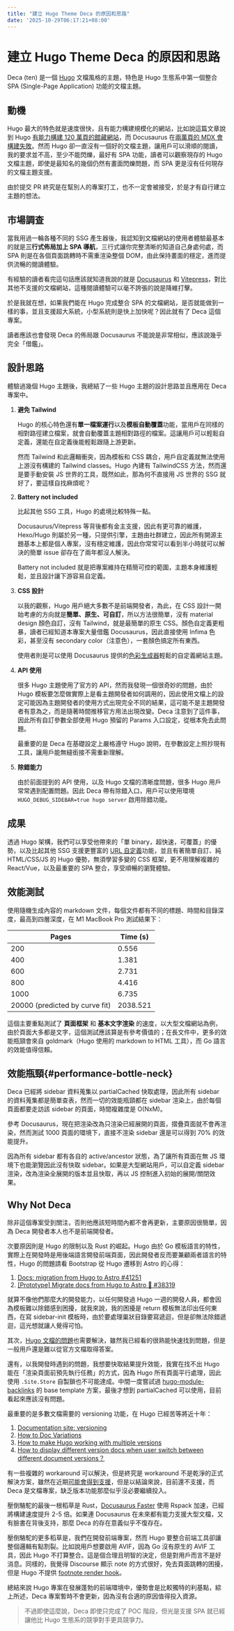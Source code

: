 ```yaml
---
title: "建立 Hugo Theme Deca 的原因和思路"
date: '2025-10-29T06:17:21+08:00'
---
```


# 建立 Hugo Theme Deca 的原因和思路

Deca (ten) 是一個 [Hugo](https://gohugo.io/) 文檔風格的主題，特色是 Hugo 生態系中第一個整合 SPA (Single-Page Application) 功能的文檔主題。

## 動機

Hugo 最大的特色就是速度很快，且有能力構建規模化的網站，比如說這篇文章說到 Hugo [有能力構建 120 萬頁的館藏網站](https://discourse.gohugo.io/t/v-a-explore-the-collections-over-1-million-pages-generated-by-hugo/33227)，而 Docusaurus 在[兩萬頁的 MDX 會構建失敗](https://github.com/facebook/docusaurus/discussions/11259)。然而 Hugo 卻一直沒有一個好的文檔主題，讓用戶可以滑順的閱讀，我的要求並不高，至少不能閃爍，最好有 SPA 功能，讀者可以觀察現存的 Hugo 文檔主題，即使是最知名的幾個仍然有畫面閃爍問題，而 SPA 更是沒有任何現存的文檔主題支援。

由於提交 PR 終究是在幫別人的專案打工，也不一定會被接受，於是才有自行建立主題的想法。

## 市場調查

當我用過一輪各種不同的 SSG 產生器後，我認知到文檔網站的使用者體驗最基本的就是**三行式佈局加上 SPA 導航**，三行式讓你完整清晰的知道自己身處何處，而 SPA 則是在各個頁面跳轉時不需重渲染整個 DOM，由此保持畫面的穩定，進而提供流暢的閱讀體驗。

有經驗的讀者看完這句話應該就知道我說的就是 [Docusaurus](https://docusaurus.io/) 和 [Vitepress](https://vitepress.dev/)，對比其他不支援的文檔網站，這種閱讀體驗可以毫不誇張的說是降維打擊。

於是我就在想，如果我們能在 Hugo 完成整合 SPA 的文檔網站，是否就能做到一樣的事，並且支援超大系統，小型系統則是快上加快呢？因此就有了 Deca 這個專案。

讀者應該也會發現 Deca 的佈局跟 Docusaurus 不能說是非常相似，應該說幾乎完全「借鑑」。

## 設計思路

體驗過幾個 Hugo 主題後，我總結了一些 Hugo 主題的設計思路並且應用在 Deca 專案中。

1. **避免 Tailwind**

    Hugo 的核心特色還有**單一檔案運行**以及**模板自動覆蓋**功能，當用戶在同樣的相對路徑建立檔案，就會自動覆蓋主題相對路徑的檔案。這讓用戶可以輕鬆自定義，還能在自定義後能輕鬆跟隨上游更新。

    然而 Tailwind 和此邏輯衝突，因為模板和 CSS 耦合，用戶自定義就無法使用上游沒有構建的 Tailwind classes。Hugo 內建有 TailwindCSS 方法，然而還是要手動安裝 JS 世界的工具，既然如此，那為何不直接用 JS 世界的 SSG 就好了，要這樣自找麻煩呢？

2. **Battery not included**

    比起其他 SSG 工具，Hugo 的處境比較特殊一點。

    Docusaurus/Vitepress 等背後都有金主支援，因此有更可靠的維護，Hexo/Hugo 則屬於另一種，只提供引擎，主題由社群建立，因此所有開源主題基本上都是個人專案，沒有穩定維護，因此你常常可以看到半小時就可以解決的簡單 issue 卻存在了兩年都沒人解決。

    Battery not included 就是把專案維持在精簡可控的範圍，主題本身維護輕鬆，並且設計讓下游容易自定義。

3. **CSS 設計**

    以我的觀察，Hugo 用戶絕大多數不是前端開發者，為此，在 CSS 設計一開始考慮的方向就是**簡單、原生、可自訂**，所以方法很簡單，沒有 material design 顏色自訂，沒有 Tailwind，就是最簡單的原生 CSS。顏色自定義更粗暴，讀者已經知道本專案大量借鑑 Docusaurus，因此直接使用 Infima 色彩，甚至沒有 secondary color（注意色），一套顏色搞定所有東西。

    使用者則是可以使用 Docusaurus 提供的[色彩生成器](https://docusaurus.io/docs/styling-layout#theme-class-names)輕鬆的自定義網站主題。

4. **API 使用**

    很多 Hugo 主題使用了官方的 API，然而我發現一個很奇妙的問題，由於 Hugo 模板要怎麼做實際上是看主題開發者如何調用的，因此使用文檔上的設定可能因為主題開發者的使用方式出現完全不同的結果，這可能不是主題開發者有意為之，而是隨著時間推移官方用法出現改變。Deca 注意到了這件事，因此所有自訂參數全部使用 Hugo 預留的 Params 入口設定，從根本免去此問題。

    最重要的是 Deca 在基礎設定上嚴格遵守 Hugo 說明，在參數設定上照抄現有工具，讓用戶能無縫銜接不需重新理解。

5. **除錯能力**

    由於前面提到的 API 使用，以及 Hugo 文檔的清晰度問題，很多 Hugo 用戶常常遇到配置問題。因此 Deca 帶有除錯入口，用戶可以使用環境 `HUGO_DEBUG_SIDEBAR=true hugo server` 啟用除錯功能。

## 成果

透過 Hugo 架構，我們可以享受他帶來的「單 binary，超快速，可覆蓋」的優勢，以及比起其他 SSG 支援更豐富的 [URL 自定義](https://gohugo.io/content-management/urls/)功能，並且有著簡單自訂、純 HTML/CSS/JS 的 Hugo 優勢，無須學習多變的 CSS 框架，更不用理解複雜的 React/Vue，以及最重要的 SPA 整合，享受順暢的瀏覽體驗。

## 效能測試

使用隨機生成內容的 markdown 文件，每個文件都有不同的標題、時間和目錄深度，最高到四層深度，在 M1 MacBook Pro 測試結果下：

| Pages | Time (s) |
|-------|----------|
| 200   | 0.556      |
| 400   | 1.381     |
| 600   | 2.731     |
| 800   | 4.416     |
| 1000  | 6.735     |
| 20000 (predicted by curve fit) | 2038.521 |

這個主要重點測試了 **頁面框架** 和 **基本文字渲染** 的速度，以大型文檔網站為例，由於頁面大多都是文字，這個測試應該算是有參考價值的；在長文件中，更多的效能瓶頸會來自 goldmark（Hugo 使用的 markdown to HTML 工具），而 Go 語言的效能值得信賴。

## 效能瓶頸{#performance-bottle-neck}

Deca 已經將 sidebar 資料蒐集以 partialCached 快取處理，因此所有 sidebar 的資料蒐集都是簡單查表，然而一切的效能瓶頸都在 sidebar 渲染上，由於每個頁面都要走訪該 sidebar 的頁面，時間複雜度是 O(NxM)。

參考 Docusaurus，現在把渲染改為只渲染已經展開的頁面，摺疊頁面就不會再渲染，然而測試 1000 頁面的環境下，直接不渲染 sidebar 還是可以得到 70% 的效能提升。

因為所有 sidebar 都有各自的 active/ancestor 狀態，為了讓所有頁面在無 JS 環境下也能瀏覽因此沒有快取 sidebar。如果是大型網站用戶，可以自定義 sidebar 渲染，改為渲染全展開的版本並且快取，再以 JS 控制進入初始的展開/關閉效果。

## Why Not Deca

除非這個專案受到關注，否則他應該短時間內都不會再更新，主要原因很簡單，因為 Deca 開發者本人也不是前端開發者。

次要原因則是 Hugo 的限制以及 Rust 的崛起。Hugo 由於 Go 模板語言的特性，實際上在開發時是用後端語言開發前端頁面，因此開發者反而要兼顧兩者語言的特性，Hugo 的問題請看 Bootstrap 從 Hugo 遷移到 Astro 的心得：

1. [Docs: migration from Hugo to Astro #41251](https://github.com/twbs/bootstrap/pull/41251)
2. [\[Prototype\] Migrate docs from Hugo to Astro 🚀 #38319](https://github.com/twbs/bootstrap/pull/38319)

就算不像他們那麼大的開發能力，以任何開發過 Hugo 一週的開發人員，都會因為模板難以除錯感到困擾，就我來說，我的困擾是 return 模板無法印出任何東西，在寫 sidebar-init 模板時，由於要處理巢狀目錄要寫遞迴，但是卻無法除錯遞迴，這光想就讓人覺得可怕。

其次，[Hugo 文檔的問題](https://discourse.gohugo.io/t/thoughts-about-hugos-documentation/55837)也需要解決，雖然我已經看的很熟能快速找到問題，但是一般用戶還是難以從官方文檔取得答案。

還有，以我開發時遇到的問題，我想要快取結果提升效能，我實在找不出 Hugo 能在「渲染頁面前預先執行任務」的方式，因為 Hugo 所有頁面平行處理，因此使用 `.Site.Store` 自製鎖也不可能達成。中間一度嘗試過 [hugo-module-backlinks](https://github.com/jmooring/hugo-module-backlinks) 的 base template 方案，最後才想到 partialCached 可以使用，目前看起來應該沒有問題。

最重要的是多數文檔需要的 versioning 功能，在 Hugo 已經苦等將近十年：

1. [Documentation site: versioning](https://discourse.gohugo.io/t/documentation-site-versioning/5898)
2. [How to Doc Variations](https://discourse.gohugo.io/t/how-to-doc-variations/19165)
3. [How to make Hugo working with multiple versions](https://discourse.gohugo.io/t/how-to-make-hugo-working-with-multiple-versions/26910)
4. [How to display different version docs when user switch between different document versions？](https://discourse.gohugo.io/t/how-to-display-different-version-docs-when-user-switch-between-different-document-versions/47841/2)

有一些複雜的 workaround 可以解決，但是終究是 workaround 不是乾淨的正式解決方案，雖然在近期[可能會得到支援](https://github.com/gohugoio/hugo/pull/13679)，但是以結論來說，目前還不支援，而 Deca 是文檔專案，缺乏版本功能那麼似乎沒必要繼續投入。

壓倒駱駝的最後一根稻草是 Rust，[Docusaurus Faster](https://github.com/facebook/docusaurus/issues/10556) 使用 Rspack 加速，已經將構建速度提升 2-5 倍。如果連 Docusaurus 在未來都有能力支援大型文檔，又有臉書在背後支持，那麼 Deca 的存在意義似乎不復存在。

壓倒駱駝的更多稻草是，我們在開發前端專案，然而 Hugo 要整合前端工具卻讓整個邏輯有點割裂。比如說用戶想要啟用 AVIF，因為 Go 沒有原生的 AVIF 工具，因此 Hugo 不打算整合。這是個合理且明智的決定，但是對用戶而言不是好消息。同樣的，我覺得 Discourse 顯示 note 的方式很好，免去頁面跳轉的困擾，但是 Hugo 不提供 [footnote render hook](https://github.com/gohugoio/hugo/issues/7291)。

總結來說 Hugo 專案在發展蓬勃的前端環境中，優勢會是比較獨特的利基點，綜上所述，Deca 專案暫時不會更新，因為沒有合適的原因值得投入資源。

> 不過即使這麼說，Deca 即使只完成了 POC 階段，但光是支援 SPA 就已經讓他比 Hugo 生態系的競爭對手更具競爭力。
